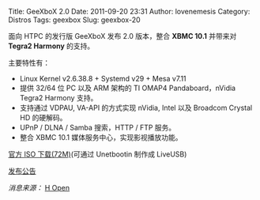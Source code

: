 Title: GeeXboX 2.0
Date: 2011-09-20 23:31
Author: lovenemesis
Category: Distros
Tags: geexbox
Slug: geexbox-20

面向 HTPC 的发行版 GeeXboX 发布 2.0 版本，整合 **XBMC 10.1** 并带来对
**Tegra2 Harmony** 的支持。

主要特性有：

-   Linux Kernel v2.6.38.8 + Systemd v29 + Mesa v7.11
-   提供 32/64 位 PC 以及 ARM 架构的 TI OMAP4 Pandaboard，nVidia Tegra2
    Harmony 支持。
-   支持通过 VDPAU, VA-API 的方式实现 nVidia, Intel 以及 Broadcom
    Crystal HD 的硬解码。
-   UPnP / DLNA / Samba 搜索，HTTP / FTP 服务。
-   整合 XBMC 10.1 媒体服务中心，实现影视播放功能。

[官方 ISO 下载(72M)](http://www.geexbox.org/download/)(可通过 Unetbootin
制作成 LiveUSB)

[发布公告](http://www.geexbox.org/2011/09/17/geexbox-2-0-has-landed/)

*消息来源：* [H
Open](http://www.h-online.com/open/news/item/GeeXboX-Media-Center-distribution-reaches-2-0-1346306.html)
